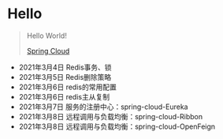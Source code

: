 # Hello

> Hello World!
> 
> [Spring Cloud](https://github.com/DongLiusuo/spring-cloud-202103.git)

* 2021年3月4日 Redis事务、锁
* 2021年3月5日 Redis删除策略
* 2021年3月6日 redis的常用配置
* 2021年3月6日 redis主从复制
* 2021年3月7日 服务的注册中心：spring-cloud-Eureka
* 2021年3月8日 远程调用与负载均衡：spring-cloud-Ribbon
* 2021年3月8日 远程调用与负载均衡：spring-cloud-OpenFeign
